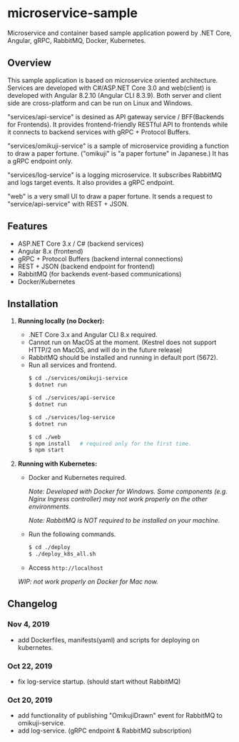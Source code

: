 # microservice-sample
Microservice and container based sample application powerd by .NET Core, Angular, gRPC, RabbitMQ, Docker, Kubernetes.

## Overview
This sample application is based on microservice oriented architecture.
Services are developed with C#/ASP.NET Core 3.0
and web(client) is developed with Angular 8.2.10 (Angular CLI 8.3.9).
Both server and client side are cross-platform and can be run on Linux and Windows.

"services/api-service" is desined as API gateway service / BFF(Backends for Frontends). It provides frontend-friendly RESTful API to frontends
while it connects to backend services with gRPC + Protocol Buffers.

"services/omikuji-service" is a sample of microservice providing a function to draw a paper fortune. ("omikuji" is "a paper fortune" in Japanese.)
It has a gRPC endpoint only.

"services/log-service" is a logging microservice. It subscribes RabbitMQ and logs target events.
It also provides a gRPC endpoint.

"web" is a very small UI to draw a paper fortune. It sends a request to "service/api-service" with REST + JSON.

## Features
* ASP.NET Core 3.x / C# (backend services)
* Angular 8.x (frontend)
* gRPC + Protocol Buffers (backend internal connections)
* REST + JSON (backend endpoint for frontend)
* RabbitMQ (for backends event-based communications)
* Docker/Kubernetes

## Installation
1. **Running locally (no Docker):**
    - .NET Core 3.x and Angular CLI 8.x required. 
    - Cannot run on MacOS at the moment. (Kestrel does not support HTTP/2 on MacOS, and will do in the future release)
    - RabbitMQ should be installed and running in default port (5672).
    - Run all services and frontend.
        ``` sh
        $ cd ./services/omikuji-service
        $ dotnet run
        ```
        ``` sh
        $ cd ./services/api-service
        $ dotnet run
        ```        
        ``` sh
        $ cd ./services/log-service
        $ dotnet run
        ```
        ``` sh
        $ cd ./web
        $ npm install   # required only for the first time.
        $ npm start
        ```
2. **Running with Kubernetes:**
    - Docker and Kubernetes required.  

        *Note: Developed with Docker for Windows. Some components (e.g. Nginx Ingress controller) may not work properly on the other environments.*  

        *Note: RabbitMQ is NOT required to be installed on your machine.*
    - Run the following commands.
        ``` sh
        $ cd ./deploy
        $ ./deploy_k8s_all.sh
        ```
    - Access `http://localhost`

    _WIP: not work properly on Docker for Mac now._

## Changelog
### Nov 4, 2019
* add Dockerfiles, manifests(yaml) and scripts for deploying on kubernetes.
### Oct 22, 2019
* fix log-service startup. (should start without RabbitMQ)
### Oct 20, 2019
* add functionality of publishing "OmikujiDrawn" event for RabbitMQ to omikuji-service.
* add log-service. (gRPC endpoint & RabbitMQ subscription)
